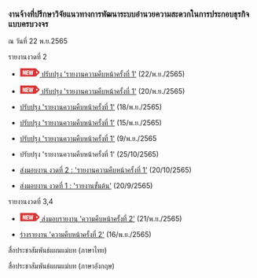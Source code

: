 ### งานจ้างที่ปรึกษาวิจัยแนวทางการพัฒนาระบบอำนวยความสะดวกในการประกอบธุรกิจแบบครบวงจร

ณ วันที่ 22 พ.ย.2565


รายงานงวดที่ 2

- [![new!](/doc/res/new2.png) ปรับปรุง 'รายงานความคืบหน้าครั้งที่ 1'](/doc/doc1-20221122/README.md)  (22/พ.ย./2565)
- [![new!](/doc/res/new2.png) ปรับปรุง 'รายงานความคืบหน้าครั้งที่ 1'](/doc/doc1-20221120/README.md)  (20/พ.ย./2565)
- [ปรับปรุง 'รายงานความคืบหน้าครั้งที่ 1'](/doc/doc1-20221118/README.md)  (18/พ.ย./2565)
- [ปรับปรุง 'รายงานความคืบหน้าครั้งที่ 1'](/doc/doc1-20221114/README.md) (15/พ.ย./2565)

- [ปรับปรุง 'รายงานความคืบหน้าครั้งที่ 1'](/doc/doc1-20221110//README.md) (9/พ.ย./2565

- ปรับปรุง 'รายงานความคืบหน้าครั้งที่ 1' (25/10/2565)

- [ส่งมอบงาน งวดที่ 2 : 'รายงานความคืบหน้าครั้งที่ 1'](/doc/doc1-20221020/README.md) (20/10/2565)

- [ส่งมอบงาน งวดที่ 1 : 'รายงานขั้นต้น'](/doc/doc0-20220920/README.md) (20/9/2565)


รายงานงวดที่ 3,4

- [![new!](/doc/res/new2.png) ส่งมอบรายงาน 'ความคืบหน้าครั้งที่ 2'](/doc/doc2-20221121/README.md) 
  (21/พ.ย./2565)

- [ร่างรายงาน 'ความคืบหน้าครั้งที่ 2'](/doc/doc2-20221114/README.md) (16/พ.ย./2565)

สื่อประชาสัมพันธ์แผนแม่บท (ภาษาไทย)

สื่อประชาสัมพันธ์แผนแม่บท (ภาษาอังกฤษ)


